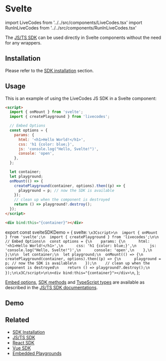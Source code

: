 # Svelte

import LiveCodes from '../../src/components/LiveCodes.tsx'
import RunInLiveCodes from '../../src/components/RunInLiveCodes.tsx'

The [JS/TS SDK](js-ts.md) can be used directly in Svelte components without the need for any wrappers.

## Installation

Please refer to the [SDK installation](./index.md#installation) section.

## Usage

This is an example of using the LiveCodes JS SDK in a Svelte component:

```html title="Component.svelte"
<script>
  import { onMount } from 'svelte';
  import { createPlayground } from 'livecodes';

  // Embed Options
  const options = {
    params: {
      html: '<h1>Hello World!</h1>',
      css: 'h1 {color: blue;}',
      js: 'console.log("Hello, Svelte!")',
      console: 'open',
    },
  };

  let container;
  let playground;
  onMount(() => {
    createPlayground(container, options).then((p) => {
      playground = p; // now the SDK is available
    });
    // clean up when the component is destroyed
    return () => playground?.destroy();
  });
</script>

<div bind:this="{container}"></div>
```

export const svelteSDKDemo = {
svelte: `\x3Cscript>\n  import { onMount } from 'svelte';\n  import { createPlayground } from 'livecodes';\n\n  // Embed Options\n  const options = {\n    params: {\n      html: '<h1>Hello World!</h1>',\n      css: 'h1 {color: blue;}',\n      js: 'console.log("Hello, Svelte!")',\n      console: 'open',\n    },\n  };\n\n  let container;\n  let playground;\n  onMount(() => {\n    createPlayground(container, options).then((p) => {\n      playground = p; // now the SDK is available\n    });\n    // clean up when the component is destroyed\n    return () => playground?.destroy();\n  });\n\x3C/script>\n\n<div bind:this="{container}"></div>\n`,
};

<RunInLiveCodes params={svelteSDKDemo}></RunInLiveCodes>

[Embed options](./js-ts.md#embed-options), [SDK methods](./js-ts.md#sdk-methods) and [TypeScript types](./js-ts.md#typescript-types) are available as described in the [JS/TS SDK documentations](./js-ts.md).

## Demo

<LiveCodes params={svelteSDKDemo} height="80vh" />

## Related

- [SDK Installation](./index.md#installation)
- [JS/TS SDK](./js-ts.md)
- [React SDK](./react.md)
- [Vue SDK](./vue.md)
- [Embedded Playgrounds](../features/embeds.md)
